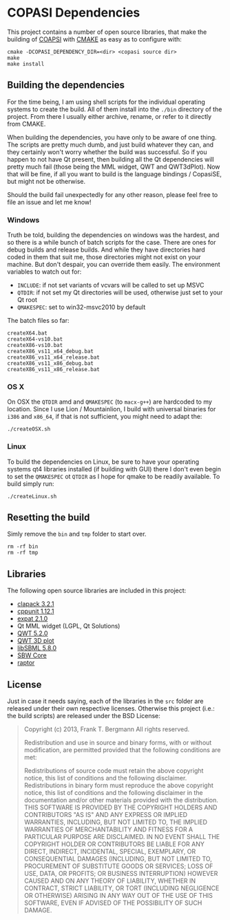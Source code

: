 # COPASI Dependencies
This project contains a number of open source libraries, that make the building of [COAPSI](http://coapsi.org "COPASI") with [CMAKE](http://www.cmake.org/) as easy as to configure with: 

```
cmake -DCOPASI_DEPENDENCY_DIR=<dir> <copasi source dir>  
make  
make install
```

## Building the dependencies
For the time being, I am using shell scripts for the individual operating systems to create the build. All of them install into the `./bin` directory of the project. From there I usually either archive, rename, or refer to it directly from CMAKE. 

When building the dependencies, you have only to be aware of one thing. The scripts are pretty much dumb, and just build whatever they can, and they certainly won't worry whether the build was successful. So if you happen to not have Qt present, then building all the Qt dependencies will pretty much fail (those being the MML widget, QWT and QWT3dPlot). Now that will be fine, if all you want to build is the language bindings / CopasiSE, but might not be otherwise. 

Should the build fail unexpectedly for any other reason, please feel free to file an issue and let me know!
### Windows
Truth be told, building the dependencies on windows was the hardest, and so there is a while bunch of batch scripts for the case. There are ones for debug builds and release builds. And while they have directories hard coded in them that suit me, those directories might not exist on your machine. But don't despair, you can override them easily. The environment variables to watch out for: 

- `INCLUDE`: if not set variants of vcvars will be called to set up MSVC
- `QTDIR`: if not set my Qt directories will be used, otherwise just set to your Qt root
- `QMAKESPEC`: set to win32-msvc2010 by default

The batch files so far: 

```
createX64.bat  
createX64-vs10.bat
createX86-vs10.bat  
createX86_vs11_x64_debug.bat  
createX86_vs11_x64_release.bat  
createX86_vs11_x86_debug.bat  
createX86_vs11_x86_release.bat  
```

### OS X
On OSX the `QTDIR` amd and `QMAKESPEC` (to `macx-g++`) are hardcoded to my location. Since I use Lion / Mountainlion, I build with universal binaries for `i386` and `x86_64`, if that is not sufficient, you might need to adapt the: 

```
./createOSX.sh
```
 
### Linux
To build the dependencies on Linux, be sure to have your operating systems qt4 libraries installed (if building with GUI) there I don't even begin to set the `QMAKESPEC` ot `QTDIR` as I hope for qmake to be readily available. To build simply run:

```
./createLinux.sh
```

## Resetting the build
Simly remove the `bin` and `tmp` folder to start over. 

```
rm -rf bin  
rm -rf tmp  
```

## Libraries
The following open source libraries are included in this project: 

- [clapack 3.2.1](http://www.netlib.org/clapack/)
- [cppunit 1.12.1](http://sourceforge.net/projects/cppunit/)
- [expat 2.1.0](http://expat.sourceforge.net/)
- Qt MML widget (LGPL, Qt Solutions)
- [QWT 5.2.0](http://qwt.sourceforge.net/)
- [QWT 3D plot](http://qwtplot3d.sourceforge.net/)
- [libSBML 5.8.0](http://sf.net/projects/sbml/files/libsbml)
- [SBW Core](http://sf.net/projects/sbw/files/libSBW)
- [raptor](http://librdf.org/raptor/)

## License
Just in case it needs saying, each of the libraries in the `src` folder are released under their own respective licenses. Otherwise this project (i.e.: the build scripts) are released under the BSD License: 


>Copyright (c) 2013, Frank T. Bergmann
>All rights reserved.
>
>Redistribution and use in source and binary forms, with or without modification, are permitted provided that the following conditions are met:
>
>Redistributions of source code must retain the above copyright notice, this list of conditions and the following disclaimer.
>Redistributions in binary form must reproduce the above copyright notice, this list of conditions and the following disclaimer in the documentation and/or other materials provided with the distribution.
>THIS SOFTWARE IS PROVIDED BY THE COPYRIGHT HOLDERS AND CONTRIBUTORS "AS IS" AND ANY EXPRESS OR IMPLIED WARRANTIES, INCLUDING, BUT NOT LIMITED TO, THE IMPLIED WARRANTIES OF MERCHANTABILITY AND FITNESS FOR A PARTICULAR PURPOSE ARE DISCLAIMED. IN NO EVENT SHALL THE COPYRIGHT HOLDER OR CONTRIBUTORS BE LIABLE FOR ANY DIRECT, INDIRECT, INCIDENTAL, SPECIAL, EXEMPLARY, OR CONSEQUENTIAL DAMAGES (INCLUDING, BUT NOT LIMITED TO, PROCUREMENT OF SUBSTITUTE GOODS OR SERVICES; LOSS OF USE, DATA, OR PROFITS; OR BUSINESS INTERRUPTION) HOWEVER CAUSED AND ON ANY THEORY OF LIABILITY, WHETHER IN CONTRACT, STRICT LIABILITY, OR TORT (INCLUDING NEGLIGENCE OR OTHERWISE) ARISING IN ANY WAY OUT OF THE USE OF THIS SOFTWARE, EVEN IF ADVISED OF THE POSSIBILITY OF SUCH DAMAGE.

